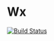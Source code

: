 # Wx

[![Build Status](https://travis-ci.org/HatsuneMiku/Wx.jl.svg?branch=master)](https://travis-ci.org/HatsuneMiku/Wx.jl)
